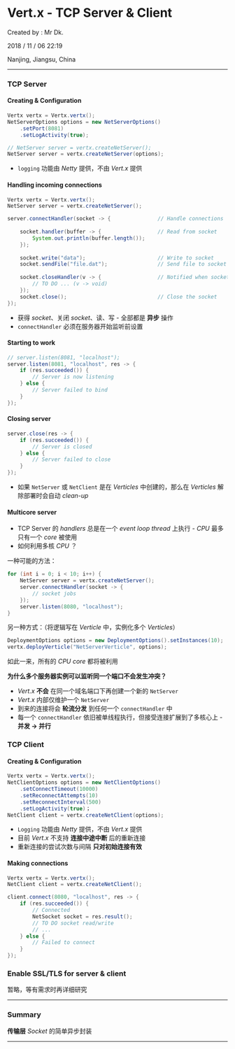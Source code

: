 # Vert.x - TCP Server & Client

Created by : Mr Dk.

2018 / 11 / 06 22:19

Nanjing, Jiangsu, China

---

### TCP Server

#### Creating & Configuration

```java
Vertx vertx = Vertx.vertx();
NetServerOptions options = new NetServerOptions()
    .setPort(8081)
    .setLogActivity(true);

// NetServer server = vertx.createNetServer();
NetServer server = vertx.createNetServer(options);
```

* `logging` 功能由 _Netty_ 提供，不由 _Vert.x_ 提供

#### Handling incoming connections

```java
Vertx vertx = Vertx.vertx();
NetServer server = vertx.createNetServer();

server.connectHandler(socket -> {               // Handle connections
    
    socket.handler(buffer -> {                  // Read from socket
        System.out.println(buffer.length());
    });
    
    socket.write("data");                       // Write to socket
    socket.sendFile("file.dat");                // Send file to socket
    
    socket.closeHandler(v -> {                  // Notified when socket closed
        // TO DO ... (v -> void)
    });
    socket.close();                             // Close the socket
});
```

* 获得 _socket_、关闭 _socket_、读、写 - 全部都是 __异步__ 操作
* `connectHandler` 必须在服务器开始监听前设置

#### Starting to work

```java
// server.listen(8081, "localhost");
server.listen(8081, "localhost", res -> {
    if (res.succeeded()) {
        // Server is now listening
    } else {
        // Server failed to bind
    }
});
```

#### Closing server

```java
server.close(res -> {
    if (res.succeeded()) {
        // Server is closed
    } else {
        // Server failed to close
    }
});
```

* 如果 `NetServer` 或 `NetClient` 是在 _Verticles_ 中创建的，那么在 _Verticles_ 解除部署时会自动 _clean-up_

#### Multicore server

* TCP Server 的 _handlers_ 总是在一个 _event loop thread_ 上执行 - _CPU_ 最多只有一个 _core_ 被使用
* 如何利用多核 _CPU_ ？

一种可能的方法：

```java
for (int i = 0; i < 10; i++) {
    NetServer server = vertx.createNetServer();
    server.connectHandler(socket -> {
        // socket jobs
    });
    server.listen(8080, "localhost");
}
```

另一种方式：（将逻辑写在 _Verticle_ 中，实例化多个 _Verticles_）

```java
DeploymentOptions options = new DeploymentOptions().setInstances(10);
vertx.deployVerticle("NetServerVerticle", options);
```

如此一来，所有的 _CPU core_ 都将被利用

__为什么多个服务器实例可以监听同一个端口不会发生冲突？__

* _Vert.x_ __不会__ 在同一个域名端口下再创建一个新的 `NetServer`
* _Vert.x_ 内部仅维护一个 `NetServer`
* 到来的连接将会 __轮流分发__ 到任何一个 `connectHandler` 中
* 每一个 `connectHandler` 依旧被单线程执行，但接受连接扩展到了多核心上 - __并发 &rarr; 并行__

### TCP Client

#### Creating & Configuration

```java
Vertx vertx = Vertx.vertx();
NetClientOptions options = new NetClientOptions()
    .setConnectTimeout(10000)
    .setReconnectAttempts(10)
    .setReconnectInterval(500)
    .setLogActivity(true)；
NetClient client = vertx.createNetClient(options);
```

* `Logging` 功能由 _Netty_ 提供，不由 _Vert.x_ 提供
* 目前 _Vert.x_ 不支持 __连接中途中断__ 后的重新连接
* 重新连接的尝试次数与间隔 __只对初始连接有效__

#### Making connections

```java
Vertx vertx = Vertx.vertx();
NetClient client = vertx.createNetClient();

client.connect(8080, "localhost", res -> {
    if (res.succeeded()) {
        // Connected
        NetSocket socket = res.result();
        // TO DO socket read/write
        // ...
    } else {
        // Failed to connect
    }
});
```

### Enable SSL/TLS for server & client

暂略，等有需求时再详细研究

---

### Summary

__传输层__ _Socket_ 的简单异步封装

---

